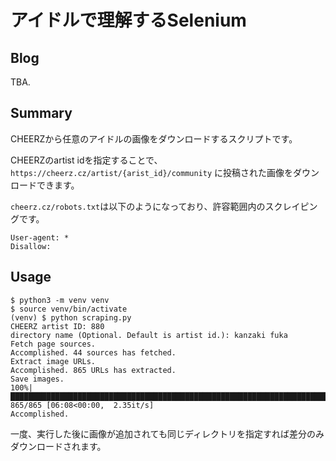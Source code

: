# アイドルで理解するSelenium


## Blog

TBA.

## Summary

CHEERZから任意のアイドルの画像をダウンロードするスクリプトです。

CHEERZのartist idを指定することで、`https://cheerz.cz/artist/{arist_id}/community` に投稿された画像をダウンロードできます。

`cheerz.cz/robots.txt`は以下のようになっており、許容範囲内のスクレイピングです。

```
User-agent: *
Disallow:
```

## Usage

```
$ python3 -m venv venv
$ source venv/bin/activate
(venv) $ python scraping.py
CHEERZ artist ID: 880
directory name (Optional. Default is artist id.): kanzaki fuka
Fetch page sources.
Accomplished. 44 sources has fetched.
Extract image URLs.
Accomplished. 865 URLs has extracted.
Save images.
100%|██████████████████████████████████████████████████████████████████████████████████████████████████████████████████████████████████████████████████| 865/865 [06:08<00:00,  2.35it/s]
Accomplished.
```

一度、実行した後に画像が追加されても同じディレクトリを指定すれば差分のみダウンロードされます。